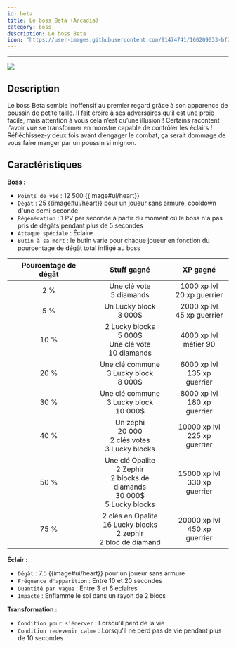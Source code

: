 ```yaml
---
id: beta
title: Le boss Beta (Arcadia) 
category: boss
description: Le boss Beta
icon: "https://user-images.githubusercontent.com/91474741/160209033-bf2f7ee5-9991-477b-92ec-1169cc2915bc.png"
---
```

___
<img class="thumbnail-right" src="https://user-images.githubusercontent.com/91474741/160209033-bf2f7ee5-9991-477b-92ec-1169cc2915bc.png">

## Description 

Le boss Beta semble inoffensif au premier regard grâce à son apparence de poussin de petite
taille. Il fait croire à ses adversaires qu’il est une proie facile, mais attention à vous cela
n’est qu’une illusion ! Certains racontent l'avoir vue se transformer en monstre capable de
contrôler les éclairs !
Réfléchissez-y deux fois avant d’engager le combat, ça serait dommage de vous faire
manger par un poussin si mignon.

## Caractéristiques 
**Boss :**  
- ``Points de vie`` : 12 500 {{image#ui/heart}}
- ``Dégât`` : 25 {{image#ui/heart}} pour un joueur sans armure, cooldown d'une demi-seconde
- ``Régénération`` : 1 PV par seconde à partir du moment où le boss n'a pas pris de dégâts pendant plus de 5 secondes
- ``Attaque spéciale`` : Éclaire 
- ``Butin à sa mort`` : le butin varie pour chaque joueur en fonction du pourcentage de dégât total infligé au boss

| Pourcentage de dégât |                                         Stuff gagné                                         |             XP gagné             |
|:--------------------:|:-------------------------------------------------------------------------------------------:|:--------------------------------:|
|         2 %          |                                Une clé vote<br/>5 diamands	                                |  1000 xp lvl<br/>20 xp guerrier  |
|         5 %          |                             Un Lucky block<br/>3 000$	                             |  2000 xp lvl<br/>45 xp guerrier  |
|         10 %         |            2 Lucky blocks<br/>5 000$<br/>Une clé vote<br/>10 diamands	             |    4000 xp lvl<br/>métier 90     |
|         20 %         |                   Une clé commune<br/>3 Lucky block<br/>8 000$	                   | 6000 xp lvl<br/>135 xp guerrier  |
|         30 %         |                  Une clé commune<br/>3 Lucky block<br/>10 000$	                   | 8000 xp lvl<br/>180 xp guerrier  |
|         40 %         |             Un zephi<br/>20 000<br/>2 clés votes<br/>3 Lucky blocks	             | 10000 xp lvl<br/>225 xp guerrier |
|         50 %         | Une clé Opalite<br/>2 Zephir<br/>2 blocks de diamands<br/>30 000$<br/>5 Lucky blocks	 | 15000 xp lvl<br/>330 xp guerrier |
|         75 %         |          2 clés en Opalite<br/>16 Lucky blocks<br/>2 zephir<br/>2 bloc de diamand          | 20000 xp lvl<br/>450 xp guerrier | 

**Éclair :** 

- ``Dégât`` : 7.5 {{image#ui/heart}} pour un joueur sans armure 
- ``Fréquence d'apparition`` : Entre 10 et 20 secondes 
- ``Quantité par vague`` : Entre 3 et 6 éclaires
- ``Impacte`` : Enflamme le sol dans un rayon de 2 blocs

**Transformation :** 

- ``Condition pour s'énerver`` : Lorsqu'il perd de la vie
- ``Condition redevenir calme`` : Lorsqu'il ne perd pas de vie pendant plus de 10 secondes
